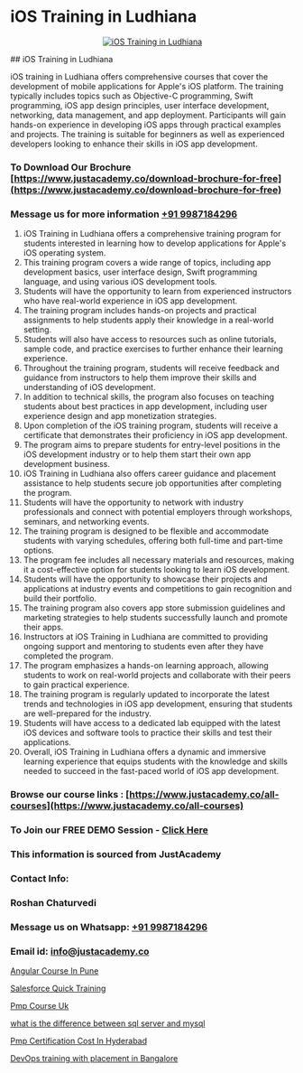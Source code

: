 # iOS Training in Ludhiana

<p align="center">
  <a href="https://justacademy.co/course-detail/ios-training">
    <img src="https://justacademy.co/storage2/course_image/1676636008_course_image.webp" alt="iOS Training in Ludhiana">
  </a>
</p>
## iOS Training in Ludhiana

iOS training in Ludhiana offers comprehensive courses that cover the development of mobile applications for Apple's iOS platform. The training typically includes topics such as Objective-C programming, Swift programming, iOS app design principles, user interface development, networking, data management, and app deployment. Participants will gain hands-on experience in developing iOS apps through practical examples and projects. The training is suitable for beginners as well as experienced developers looking to enhance their skills in iOS app development.
### To Download Our Brochure [https://www.justacademy.co/download-brochure-for-free](https://www.justacademy.co/download-brochure-for-free)
### Message us for more information [+91 9987184296](https://api.whatsapp.com/send?phone=919987184296)
1) iOS Training in Ludhiana offers a comprehensive training program for students interested in learning how to develop applications for Apple's iOS operating system.
2) This training program covers a wide range of topics, including app development basics, user interface design, Swift programming language, and using various iOS development tools.
3) Students will have the opportunity to learn from experienced instructors who have real-world experience in iOS app development.
4) The training program includes hands-on projects and practical assignments to help students apply their knowledge in a real-world setting.
5) Students will also have access to resources such as online tutorials, sample code, and practice exercises to further enhance their learning experience.
6) Throughout the training program, students will receive feedback and guidance from instructors to help them improve their skills and understanding of iOS development.
7) In addition to technical skills, the program also focuses on teaching students about best practices in app development, including user experience design and app monetization strategies.
8) Upon completion of the iOS training program, students will receive a certificate that demonstrates their proficiency in iOS app development.
9) The program aims to prepare students for entry-level positions in the iOS development industry or to help them start their own app development business.
10) iOS Training in Ludhiana also offers career guidance and placement assistance to help students secure job opportunities after completing the program.
11) Students will have the opportunity to network with industry professionals and connect with potential employers through workshops, seminars, and networking events.
12) The training program is designed to be flexible and accommodate students with varying schedules, offering both full-time and part-time options.
13) The program fee includes all necessary materials and resources, making it a cost-effective option for students looking to learn iOS development.
14) Students will have the opportunity to showcase their projects and applications at industry events and competitions to gain recognition and build their portfolio.
15) The training program also covers app store submission guidelines and marketing strategies to help students successfully launch and promote their apps.
16) Instructors at iOS Training in Ludhiana are committed to providing ongoing support and mentoring to students even after they have completed the program.
17) The program emphasizes a hands-on learning approach, allowing students to work on real-world projects and collaborate with their peers to gain practical experience.
18) The training program is regularly updated to incorporate the latest trends and technologies in iOS app development, ensuring that students are well-prepared for the industry.
19) Students will have access to a dedicated lab equipped with the latest iOS devices and software tools to practice their skills and test their applications.
20) Overall, iOS Training in Ludhiana offers a dynamic and immersive learning experience that equips students with the knowledge and skills needed to succeed in the fast-paced world of iOS app development.

### Browse our course links : [https://www.justacademy.co/all-courses](https://www.justacademy.co/all-courses) 
### To Join our FREE DEMO Session - [Click Here](https://www.justacademy.co/register-for-course-demo)


### This information is sourced from JustAcademy
### Contact Info:
### Roshan Chaturvedi
### Message us on Whatsapp: [+91 9987184296](https://api.whatsapp.com/send?phone=919987184296)
### Email id: [info@justacademy.co](mailto:info@justacademy.co)
                
[Angular Course In Pune](https://www.linkedin.com/pulse/angular-course-pune-justacademy-thane-ubxbc?trackingId=CM2C9X4BeIVf8gum4FSUQA%3D%3D&lipi=urn%3Ali%3Apage%3Ad_flagship3_company_admin%3Bs5%2FTwm7dQuuyZG7uExGaaQ%3D%3D)

[Salesforce Quick Training](https://www.linkedin.com/pulse/salesforce-quick-training-justacademy-delhi-26pbc?trackingId=KsO79y3OcD55OUfoyuLPEA%3D%3D&lipi=urn%3Ali%3Apage%3Ad_flagship3_company_admin%3BhdjIu54YRU6uEj%2BNOpsrpA%3D%3D)

[Pmp Course Uk](https://medium.com/@kumarishimmi99/pmp-course-uk-68f884667c06)

[what is the difference between sql server and mysql](https://medium.com/@kamblerajas684/what-is-the-difference-between-sql-server-and-mysql-b26aac221c46)

[Pmp Certification Cost In Hyderabad](https://justacademyin.github.io/justacademy/pmp-certification-cost-in-hyderabad)

[DevOps training with placement in Bangalore](https://justacademyin.github.io/justacademy/devops-training-with-placement-in-bangalore)

